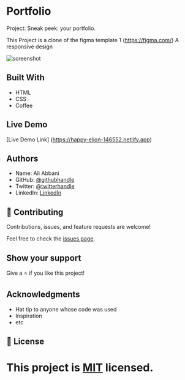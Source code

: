 # Portfolio
Project: Sneak peek: your portfolio.
 
This Project is a clone of the figma template 1 (https://figma.com/)
A responsive design
 
![screenshot](https://user-images.githubusercontent.com/60292761/124898984-59630380-dfe8-11eb-83e9-7fdc3b138d38.PNG)
 
 
## Built With
- HTML
- CSS
- Coffee
 
## Live Demo
[Live Demo Link] (https://happy-elion-146552.netlify.app)
 

## Authors

- Name: Ali Abbani
- GitHub: [@githubhandle](https://github.com/aliabbani)
- Twitter: [@twitterhandle](https://twitter.com/aliabbani)
- LinkedIn: [LinkedIn](https://www.linkedin.com/in/ali-abbani-8b6246150/)
 
            
## 🤝 Contributing
 
Contributions, issues, and feature requests are welcome!
 
Feel free to check the [issues page](issues/).
 
## Show your support
 
Give a ⭐️ if you like this project!
 
## Acknowledgments
 
- Hat tip to anyone whose code was used
- Inspiration
- etc
 
## 📝 License
 
This project is [MIT](lic.url) licensed.
=======
 